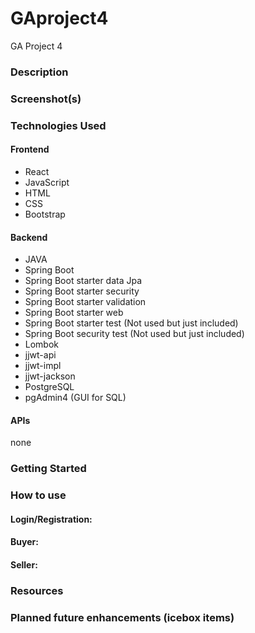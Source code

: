 # GAproject4
GA Project 4


### Description


### Screenshot(s)


### Technologies Used

#### Frontend

- React
- JavaScript
- HTML
- CSS
- Bootstrap

#### Backend

- JAVA
- Spring Boot
- Spring Boot starter data Jpa
- Spring Boot starter security
- Spring Boot starter validation
- Spring Boot starter web
- Spring Boot starter test (Not used but just included)
- Spring Boot security test (Not used but just included)
- Lombok
- jjwt-api
- jjwt-impl
- jjwt-jackson
- PostgreSQL
- pgAdmin4 (GUI for SQL)

#### APIs
none

### Getting Started



### How to use

#### Login/Registration:


#### Buyer:

#### Seller:

### Resources


### Planned future enhancements (icebox items)








